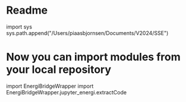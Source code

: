 # Readme
import sys
sys.path.append("/Users/piaasbjornsen/Documents/V2024/SSE")

# Now you can import modules from your local repository
import EnergiBridgeWrapper
import EnergiBridgeWrapper.jupyter_energi.extractCode



